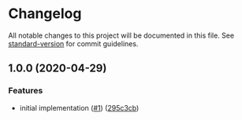 # Changelog

All notable changes to this project will be documented in this file. See [standard-version](https://github.com/conventional-changelog/standard-version) for commit guidelines.

## 1.0.0 (2020-04-29)


### Features

* initial implementation ([#1](https://github.com/moxystudio/react-contentful-rich-text/issues/1)) ([295c3cb](https://github.com/moxystudio/react-contentful-rich-text/commit/295c3cbce6b8a513943311a0eb758ee5065fc6bb))
